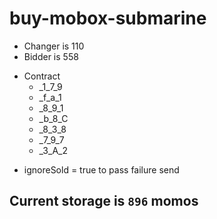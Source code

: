 # buy-mobox-submarine

-   Changer is 110
-   Bidder is 558

*   Contract
    -   \_1_7_9
    -   \_f_a_1
    -   \_8_9_1
    -   \_b_8_C
    -   \_8_3_8
    -   \_7_9_7
    -   \_3_A_2

-   ignoreSold = true to pass failure send

## Current storage is `896` momos
